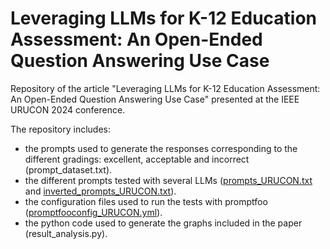 # Leveraging LLMs for K-12 Education Assessment: An Open-Ended Question Answering Use Case
Repository of the article "Leveraging LLMs for K-12 Education Assessment: An Open-Ended Question Answering Use Case" presented at the IEEE URUCON 2024 conference.

The repository includes:
* the prompts used to generate the responses corresponding to the different gradings: excellent, acceptable and incorrect (prompt_dataset.txt).
* the different prompts tested with several LLMs ([prompts_URUCON.txt](https://github.com/gcapde/eval_llms_edutech_assessment/blob/main/prompts_URUCON.txt) and [inverted_prompts_URUCON.txt](https://github.com/gcapde/eval_llms_edutech_assessment/blob/main/inverted_prompts_URUCON.txt)).
* the configuration files used to run the tests with promptfoo ([promptfooconfig_URUCON.yml](https://github.com/gcapde/eval_llms_edutech_assessment/blob/main/promptfooconfig_URUCON.yml)).
* the python code used to generate the graphs included in the paper (result_analysis.py).
